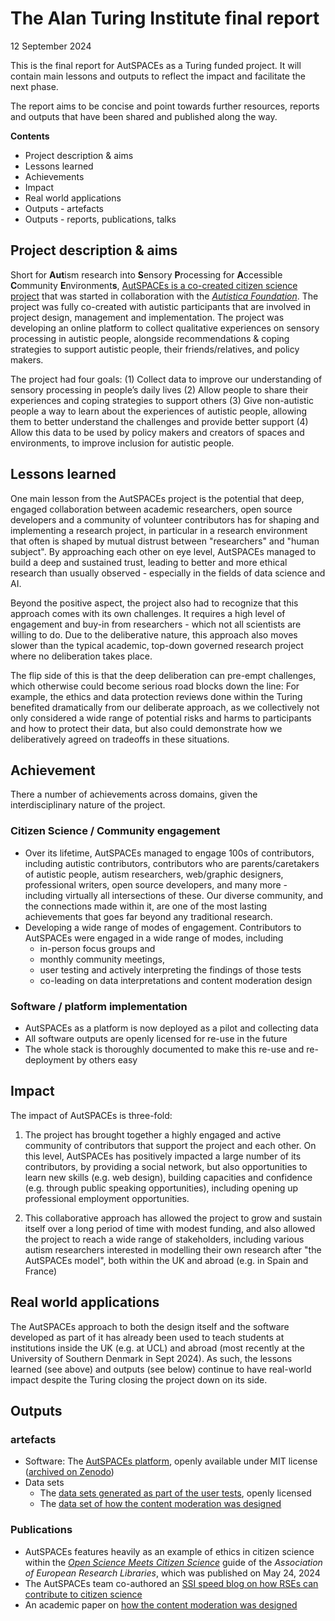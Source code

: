 # The Alan Turing Institute final report

12 September 2024

This is the final report for AutSPACEs as a Turing funded project.
It will contain main lessons and outputs to reflect the impact and facilitate the next phase.

The report aims to be concise and point towards further resources, reports and outputs that have been shared and published along the way.

**Contents**

- Project description & aims
- Lessons learned
- Achievements
- Impact
- Real world applications
- Outputs - artefacts
- Outputs - reports, publications, talks

## Project description & aims

Short for **Aut**ism research into **S**ensory **P**rocessing for **A**ccessible **C**ommunity **E**nvironment**s**, [AutSPACEs is a co-created citizen science project](https://github.com/alan-turing-institute/AutSPACEs/) that was started in collaboration with the *[Autistica Foundation](https://www.autistica.org.uk/)*. The project was fully co-created with autistic participants that are involved in project design, management and implementation. The project was developing an online platform to collect qualitative experiences on sensory processing in autistic people, alongside recommendations & coping strategies to support autistic people, their friends/relatives, and policy makers. 

The project had four goals: (1) Collect data to improve our understanding of sensory processing in people’s daily lives (2) Allow people to share their experiences and coping strategies to support others (3) Give non-autistic people a way to learn about the experiences of autistic people, allowing them to better understand the challenges and provide better support (4) Allow this data to be used by policy makers and creators of spaces and environments, to improve inclusion for autistic people.

## Lessons learned

One main lesson from the AutSPACEs project is the potential that deep, engaged collaboration between academic researchers, open source developers and a community of volunteer contributors has for shaping and implementing a research project, in particular in a research environment that often is shaped by mutual distrust between "researchers" and "human subject". By approaching each other on eye level, AutSPACEs managed to build a deep and sustained trust, leading to better and more ethical research than usually observed - especially in the fields of data science and AI. 

Beyond the positive aspect, the project also had to recognize that this approach comes with its own challenges. It requires a high level of engagement and buy-in from researchers - which not all scientists are willing to do. Due to the deliberative nature, this approach also moves slower than the typical academic, top-down governed research project where no deliberation takes place.

The flip side of this is that the deep deliberation can pre-empt challenges, which otherwise could become serious road blocks down the line: For example, the ethics and data protection reviews done within the Turing benefited dramatically from our deliberate approach, as we collectively not only considered a wide range of potential risks and harms to participants and how to protect their data, but also could demonstrate how we deliberatively agreed on tradeoffs in these situations.

## Achievement

There a number of achievements across domains, given the interdisciplinary nature of the project. 

### Citizen Science / Community engagement

- Over its lifetime, AutSPACEs managed to engage 100s of contributors, including autistic contributors, contributors who are parents/caretakers of autistic people, autism researchers, web/graphic designers, professional writers, open source developers, and many more - including virtually all intersections of these. Our diverse community, and the connections made within it, are one of the most lasting achievements that goes far beyond any traditional research. 
- Developing a wide range of modes of engagement. Contributors to AutSPACEs were engaged in a wide range of modes, including 
    - in-person focus groups and 
    - monthly community meetings, 
    - user testing and actively interpreting the findings of those tests
    - co-leading on data interpretations and content moderation design

### Software / platform implementation

- AutSPACEs as a platform is now deployed as a pilot and collecting data
- All software outputs are openly licensed for re-use in the future
- The whole stack is thoroughly documented to make this re-use and re-deployment by others easy

## Impact

The impact of AutSPACEs is three-fold: 

1. The project has brought together a highly engaged and active community of contributors that support the project and each other. On this level, AutSPACEs has positively impacted a large number of its contributors, by providing a social network, but also opportunities to learn new skills (e.g. web design), building capacities and confidence (e.g. through public speaking opportunities), including opening up professional employment opportunities.

2. This collaborative approach has allowed the project to grow and sustain itself over a long period of time with modest funding, and also allowed the project to reach a wide range of stakeholders, including various autism researchers interested in modelling their own research after "the AutSPACEs model", both within the UK and abroad (e.g. in Spain and France)

## Real world applications

The AutSPACEs approach to both the design itself and the software developed as part of it has already been used to teach students at institutions inside the UK (e.g. at UCL) and abroad (most recently at the University of Southern Denmark in Sept 2024). As such, the lessons learned (see above) and outputs (see below) continue to have real-world impact despite the Turing closing the project down on its side.

## Outputs

### artefacts

- Software: The [AutSPACEs platform](https://github.com/alan-turing-institute/AutSPACEs), openly available under MIT license ([archived on Zenodo](https://zenodo.org/records/10667125))
- Data sets 
    - The [data sets generated as part of the user tests](https://github.com/alan-turing-institute/AutSPACEs/tree/main/00-project-documentation/community/user-tests), openly licensed
    - The [data set of how the content moderation was designed](https://www.cambridge.org/core/journals/data-and-policy/article/how-to-cocreate-content-moderation-policies-the-case-of-the-autspaces-project/DF59760CB3F89901CB5634981C588B55)

### Publications
- AutSPACEs features heavily as an example of ethics in citizen science within the [_Open Science Meets Citizen Science_](https://libereurope.eu/article/open-science-meets-citizen-science-a-guide/) guide of the _Association of European Research Libraries_, which was published on May 24, 2024
- The AutSPACEs team co-authored an [SSI speed blog on how RSEs can contribute to citizen science](https://www.software.ac.uk/blog/how-rses-can-engage-and-benefits-doing-so-citizen-science-projects)
- An academic paper on [how the content moderation was designed](https://www.cambridge.org/core/journals/data-and-policy/article/how-to-cocreate-content-moderation-policies-the-case-of-the-autspaces-project/DF59760CB3F89901CB5634981C588B55)